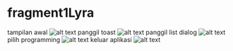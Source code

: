 # fragment1Lyra
tampilan awal
![alt text](https://github.com/lyrahrtn/fragment1Lyra/blob/master/1.jpg)
panggil toast
![alt text](https://github.com/lyrahrtn/fragment1Lyra/blob/master/2.jpg)
panggil list dialog
![alt text](https://github.com/lyrahrtn/fragment1Lyra/blob/master/3.jpg)
pilih programming
![alt text](https://github.com/lyrahrtn/fragment1Lyra/blob/master/4.jpg)
keluar aplikasi
![alt text](https://github.com/lyrahrtn/fragment1Lyra/blob/master/5.jpg)
